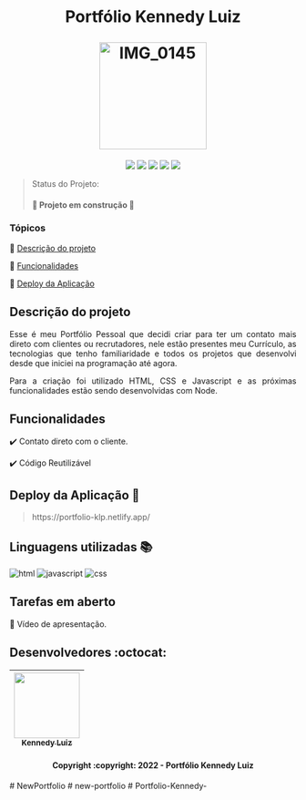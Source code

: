 <h1 align="center">
  <p align="center">Portfólio Kennedy Luiz </p>
  <a href="https://portfolio-klp.netlify.app"><img width="188" alt="IMG_0145" src="https://user-images.githubusercontent.com/90059688/167271878-11b1f2a9-f38e-4905-bbb5-7b15fb14fff7.PNG"></a>
</h1>

<p align="center">
  <img src="https://img.shields.io/static/v1?label=Netlify&message=deploy&color=blue&style=for-the-badge&logo=netlify"/>
   <img src="http://img.shields.io/static/v1?label=STATUS&message=EM%20DESENVOLVIMENTO&color=RED&style=for-the-badge"/>
  <img src="https://img.shields.io/badge/HTML-LINGUAGEM-red?style=for-the-badge&logo=HTML5"/>
  <img src="https://img.shields.io/badge/CSS-LINGUAGEM-blue?style=for-the-badge&logo=css3"/>
  <img src="https://img.shields.io/badge/JAVASCRIPT-LINGUAGEM-yellow?style=for-the-badge&logo=javascript"/>
</p>

> Status do Projeto: <h4> :construction: Projeto em construção  :construction: </h4>


### Tópicos 

:small_blue_diamond: [Descrição do projeto](#descrição-do-projeto)

:small_blue_diamond: [Funcionalidades](#funcionalidades)

:small_blue_diamond: [Deploy da Aplicação](#deploy-da-aplicação-dash)


## Descrição do projeto 

<p align="justify">
  Esse é meu Portfólio Pessoal que decidi criar para ter um contato mais direto com clientes ou recrutadores, nele estão presentes meu Currículo, as tecnologias que tenho familiaridade e todos os projetos
  que desenvolvi desde que iniciei na programação até agora.
</p>

<p align="justify">
  Para a criação foi utilizado HTML, CSS e Javascript e as próximas funcionalidades estão sendo desenvolvidas com Node. 
</p>

## Funcionalidades

:heavy_check_mark: Contato direto com o cliente.

:heavy_check_mark: Código Reutilizável  


## Deploy da Aplicação :dash:

> <p>https://portfolio-klp.netlify.app/</p>

## Linguagens utilizadas :books:

![html](https://user-images.githubusercontent.com/90059688/167272596-0bd4a2e8-8ad1-423d-8830-fe1fa19c7a61.png)
![javascript](https://user-images.githubusercontent.com/90059688/167272605-f829d7fa-7df4-4ca5-a401-f43ec9d15f96.png)
![css](https://user-images.githubusercontent.com/90059688/167272614-eb86c071-71d3-42d9-9051-1422c0bee569.png)


## Tarefas em aberto

:memo: Vídeo de apresentação.

## Desenvolvedores :octocat:

| [<img src="https://user-images.githubusercontent.com/90059688/167273317-46f95be8-d2e5-4758-b2c6-8a1765d12f6d.png" width=115><br><sub>Kennedy Luiz</sub>](https://github.com/kennedyLP) |
| :---: |  



<h4 align="center">Copyright :copyright: 2022 - Portfólio Kennedy Luiz</h4>
#   N e w P o r t f o l i o  
 #   n e w - p o r t f o l i o  
 #   P o r t f o l i o - K e n n e d y -  
 